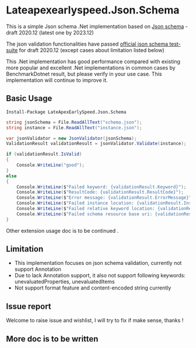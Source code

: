 # Lateapexearlyspeed.Json.Schema

This is a simple Json schema .Net implementation based on [Json schema](https://json-schema.org/) - draft 2020.12 (latest one by 2023.12)

The json validation functionalities have passed [official json schema test-suite](https://github.com/json-schema-org/JSON-Schema-Test-Suite) for draft 2020.12 (except cases about limitation listed below)

This .Net implementation has good performance compared with existing more popular and excellent .Net implementations in common cases by BenchmarkDotnet result, but please verify in your use case. This implementation will continue to improve it.

## Basic Usage

```
Install-Package LateApexEarlySpeed.Json.Schema
```

```csharp
string jsonSchema = File.ReadAllText("schema.json");
string instance = File.ReadAllText("instance.json");

var jsonValidator = new JsonValidator(jsonSchema);
ValidationResult validationResult = jsonValidator.Validate(instance);

if (validationResult.IsValid)
{
    Console.WriteLine("good");
}
else
{
    Console.WriteLine($"Failed keyword: {validationResult.Keyword}");
    Console.WriteLine($"ResultCode: {validationResult.ResultCode}");
    Console.WriteLine($"Error message: {validationResult.ErrorMessage}");
    Console.WriteLine($"Failed instance location: {validationResult.InstanceLocation}");
    Console.WriteLine($"Failed relative keyword location: {validationResult.RelativeKeywordLocation}");
    Console.WriteLine($"Failed schema resource base uri: {validationResult.SchemaResourceBaseUri}");
}
```

Other extension usage doc is to be continued .

## Limitation

- This implementation focuses on json schema validation, currently not support Annotation
- Due to lack Annotation support, it also not support following keywords: unevaluatedProperties, unevaluatedItems
- Not support format feature and content-encoded string currently

## Issue report

Welcome to raise issue and wishlist, I will try to fix if make sense, thanks !

## More doc is to be written
